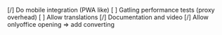 [/] Do mobile integration (PWA like)
[ ] Gatling performance tests (proxy overhead)
[ ] Allow translations
[/] Documentation and video
[/] Allow onlyoffice opening => add converting
